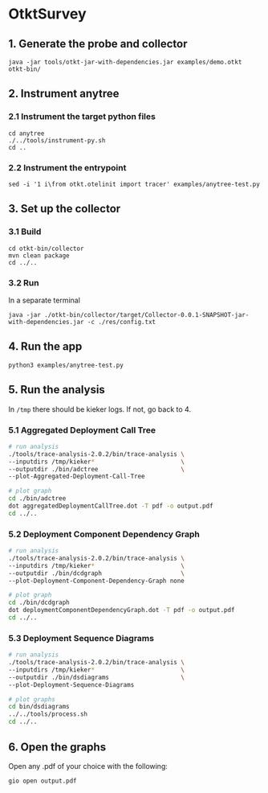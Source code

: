 # OtktSurvey

## 1. Generate the probe and collector
```
java -jar tools/otkt-jar-with-dependencies.jar examples/demo.otkt  otkt-bin/
```

## 2. Instrument anytree

### 2.1 Instrument the target python files
```
cd anytree
./../tools/instrument-py.sh
cd ..
```

### 2.2 Instrument the entrypoint
```
sed -i '1 i\from otkt.otelinit import tracer' examples/anytree-test.py
```

## 3. Set up the collector

### 3.1 Build
```
cd otkt-bin/collector
mvn clean package
cd ../..
```

### 3.2 Run
In a separate terminal
```
java -jar ./otkt-bin/collector/target/Collector-0.0.1-SNAPSHOT-jar-with-dependencies.jar -c ./res/config.txt
```

## 4. Run the app
```
python3 examples/anytree-test.py
```

## 5. Run the analysis
In `/tmp` there should be kieker logs. If not, go back to 4.

### 5.1 Aggregated Deployment Call Tree
```bash
# run analysis
./tools/trace-analysis-2.0.2/bin/trace-analysis \
--inputdirs /tmp/kieker*                        \
--outputdir ./bin/adctree                       \
--plot-Aggregated-Deployment-Call-Tree

# plot graph
cd ./bin/adctree
dot aggregatedDeploymentCallTree.dot -T pdf -o output.pdf
cd ../..
```

### 5.2 Deployment Component Dependency Graph
```bash
# run analysis 
./tools/trace-analysis-2.0.2/bin/trace-analysis \
--inputdirs /tmp/kieker*                        \
--outputdir ./bin/dcdgraph                      \
--plot-Deployment-Component-Dependency-Graph none

# plot graph
cd ./bin/dcdgraph
dot deploymentComponentDependencyGraph.dot -T pdf -o output.pdf
cd ../..
```

### 5.3 Deployment Sequence Diagrams
```bash
# run analysis
./tools/trace-analysis-2.0.2/bin/trace-analysis \
--inputdirs /tmp/kieker*                        \
--outputdir ./bin/dsdiagrams                    \
--plot-Deployment-Sequence-Diagrams

# plot graphs
cd bin/dsdiagrams
../../tools/process.sh
cd ../..
```

## 6. Open the graphs
Open any .pdf of your choice with the following:
```
gio open output.pdf
```



